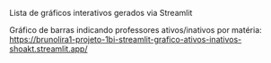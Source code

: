Lista de gráficos interativos gerados via Streamlit

Gráfico de barras indicando professores ativos/inativos por matéria: https://brunolira1-projeto-1bi-streamlit-grafico-ativos-inativos-shoakt.streamlit.app/
